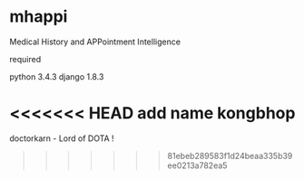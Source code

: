 # mhappi
Medical History and APPointment Intelligence

required

python 3.4.3
django 1.8.3

<<<<<<< HEAD
add name kongbhop
=======
doctorkarn - Lord of DOTA !
>>>>>>> 81ebeb289583f1d24beaa335b39ee0213a782ea5

